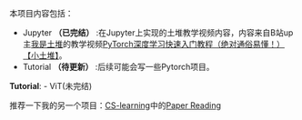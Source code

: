 本项目内容包括：
- Jupyter **（已完结）** :在Jupyter上实现的土堆教学视频内容，内容来自B站up主[我是土堆](https://space.bilibili.com/203989554)的教学视频[PyTorch深度学习快速入门教程（绝对通俗易懂！）【小土堆】](https://www.bilibili.com/video/BV1hE411t7RN/?share_source=copy_web&vd_source=608471d0e25c02d240b92470bd78f213)。   
- Tutorial **（待更新）** :后续可能会写一些Pytorch项目。

**Tutorial**:
    - ViT(未完结)

推荐一下我的另一个项目：[CS-learning](https://github.com/CliffKai/CS-learning)中的[Paper Reading](https://github.com/CliffKai/CS-learning/tree/main/Paper%20Reading)